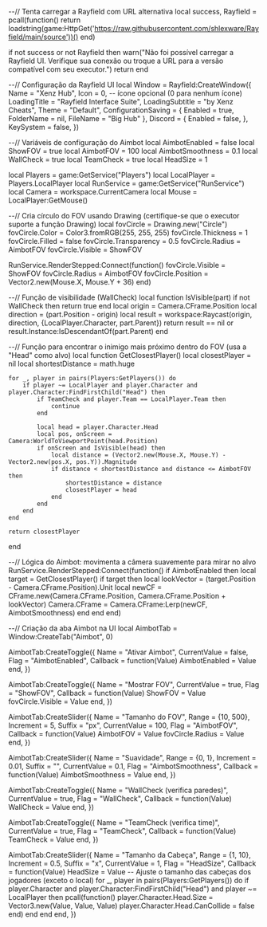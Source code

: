 --// Tenta carregar a Rayfield com URL alternativa
local success, Rayfield = pcall(function()
   return loadstring(game:HttpGet('https://raw.githubusercontent.com/shlexware/Rayfield/main/source'))()
end)

if not success or not Rayfield then
   warn("Não foi possível carregar a Rayfield UI. Verifique sua conexão ou troque a URL para a versão compatível com seu executor.")
   return
end

--// Configuração da Rayfield UI
local Window = Rayfield:CreateWindow({
   Name = "Xenz Hub",
   Icon = 0, -- ícone opcional (0 para nenhum ícone)
   LoadingTitle = "Rayfield Interface Suite",
   LoadingSubtitle = "by Xenz Cheats",
   Theme = "Default",
   ConfigurationSaving = {
      Enabled = true,
      FolderName = nil,
      FileName = "Big Hub"
   },
   Discord = {
      Enabled = false,
   },
   KeySystem = false,
})

--// Variáveis de configuração do Aimbot
local AimbotEnabled = false
local ShowFOV = true
local AimbotFOV = 100
local AimbotSmoothness = 0.1
local WallCheck = true
local TeamCheck = true
local HeadSize = 1

local Players = game:GetService("Players")
local LocalPlayer = Players.LocalPlayer
local RunService = game:GetService("RunService")
local Camera = workspace.CurrentCamera
local Mouse = LocalPlayer:GetMouse()

--// Cria círculo do FOV usando Drawing (certifique-se que o executor suporte a função Drawing)
local fovCircle = Drawing.new("Circle")
fovCircle.Color = Color3.fromRGB(255, 255, 255)
fovCircle.Thickness = 1
fovCircle.Filled = false
fovCircle.Transparency = 0.5
fovCircle.Radius = AimbotFOV
fovCircle.Visible = ShowFOV

RunService.RenderStepped:Connect(function()
    fovCircle.Visible = ShowFOV
    fovCircle.Radius = AimbotFOV
    fovCircle.Position = Vector2.new(Mouse.X, Mouse.Y + 36)
end)

--// Função de visibilidade (WallCheck)
local function IsVisible(part)
    if not WallCheck then return true end
    local origin = Camera.CFrame.Position
    local direction = (part.Position - origin)
    local result = workspace:Raycast(origin, direction, {LocalPlayer.Character, part.Parent})
    return result == nil or result.Instance:IsDescendantOf(part.Parent)
end

--// Função para encontrar o inimigo mais próximo dentro do FOV (usa a "Head" como alvo)
local function GetClosestPlayer()
    local closestPlayer = nil
    local shortestDistance = math.huge

    for _, player in pairs(Players:GetPlayers()) do
        if player ~= LocalPlayer and player.Character and player.Character:FindFirstChild("Head") then
            if TeamCheck and player.Team == LocalPlayer.Team then
                continue
            end

            local head = player.Character.Head
            local pos, onScreen = Camera:WorldToViewportPoint(head.Position)
            if onScreen and IsVisible(head) then
                local distance = (Vector2.new(Mouse.X, Mouse.Y) - Vector2.new(pos.X, pos.Y)).Magnitude
                if distance < shortestDistance and distance <= AimbotFOV then
                    shortestDistance = distance
                    closestPlayer = head
                end
            end
        end
    end

    return closestPlayer
end

--// Lógica do Aimbot: movimenta a câmera suavemente para mirar no alvo
RunService.RenderStepped:Connect(function()
    if AimbotEnabled then
        local target = GetClosestPlayer()
        if target then
            local lookVector = (target.Position - Camera.CFrame.Position).Unit
            local newCF = CFrame.new(Camera.CFrame.Position, Camera.CFrame.Position + lookVector)
            Camera.CFrame = Camera.CFrame:Lerp(newCF, AimbotSmoothness)
        end
    end
end)

--// Criação da aba Aimbot na UI
local AimbotTab = Window:CreateTab("Aimbot", 0)

AimbotTab:CreateToggle({
   Name = "Ativar Aimbot",
   CurrentValue = false,
   Flag = "AimbotEnabled",
   Callback = function(Value)
      AimbotEnabled = Value
   end,
})

AimbotTab:CreateToggle({
   Name = "Mostrar FOV",
   CurrentValue = true,
   Flag = "ShowFOV",
   Callback = function(Value)
      ShowFOV = Value
      fovCircle.Visible = Value
   end,
})

AimbotTab:CreateSlider({
   Name = "Tamanho do FOV",
   Range = {10, 500},
   Increment = 5,
   Suffix = "px",
   CurrentValue = 100,
   Flag = "AimbotFOV",
   Callback = function(Value)
      AimbotFOV = Value
      fovCircle.Radius = Value
   end,
})

AimbotTab:CreateSlider({
   Name = "Suavidade",
   Range = {0, 1},
   Increment = 0.01,
   Suffix = "",
   CurrentValue = 0.1,
   Flag = "AimbotSmoothness",
   Callback = function(Value)
      AimbotSmoothness = Value
   end,
})

AimbotTab:CreateToggle({
   Name = "WallCheck (verifica paredes)",
   CurrentValue = true,
   Flag = "WallCheck",
   Callback = function(Value)
      WallCheck = Value
   end,
})

AimbotTab:CreateToggle({
   Name = "TeamCheck (verifica time)",
   CurrentValue = true,
   Flag = "TeamCheck",
   Callback = function(Value)
      TeamCheck = Value
   end,
})

AimbotTab:CreateSlider({
   Name = "Tamanho da Cabeça",
   Range = {1, 10},
   Increment = 0.5,
   Suffix = "x",
   CurrentValue = 1,
   Flag = "HeadSize",
   Callback = function(Value)
      HeadSize = Value
      -- Ajuste o tamanho das cabeças dos jogadores (exceto o local)
      for _, player in pairs(Players:GetPlayers()) do
         if player.Character and player.Character:FindFirstChild("Head") and player ~= LocalPlayer then
            pcall(function()
               player.Character.Head.Size = Vector3.new(Value, Value, Value)
               player.Character.Head.CanCollide = false
            end)
         end
      end
   end,
})
